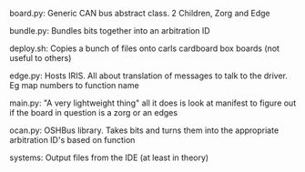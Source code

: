 board.py: Generic CAN bus abstract class. 2 Children, Zorg and Edge

bundle.py: Bundles bits together into an arbitration ID

deploy.sh: Copies a bunch of files onto carls cardboard box boards (not useful to others)

edge.py: Hosts IRIS. All about translation of messages to talk to the driver. Eg map numbers to function name

main.py: "A very lightweight thing" all it does is look at manifest to figure out if the board in question is a zorg or an edges

ocan.py: OSHBus library. Takes bits and turns them into the appropriate arbitration ID's based on function

systems: Output files from the IDE (at least in theory)
